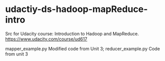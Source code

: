 udactiy-ds-hadoop-mapReduce-intro
=================================

Src for Udacity course: Introduction to Hadoop and MapReduce. https://www.udacity.com/course/ud617

mapper_example.py	Modified code from Unit 3;
reducer_example.py	Code from unit 3
